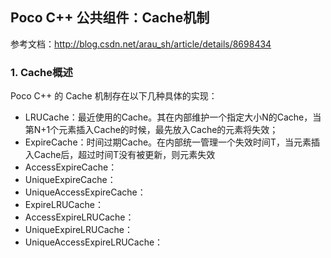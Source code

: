 ## Poco C++ ﻿公共组件：Cache机制

参考文档：http://blog.csdn.net/arau_sh/article/details/8698434

### 1. Cache概述

Poco C++ 的 Cache 机制存在以下几种具体的实现：
- LRUCache：最近使用的Cache。其在内部维护一个指定大小N的Cache，当第N+1个元素插入Cache的时候，最先放入Cache的元素将失效；
- ExpireCache：时间过期Cache。在内部统一管理一个失效时间T，当元素插入Cache后，超过时间T没有被更新，则元素失效
- AccessExpireCache：
- UniqueExpireCache：
- UniqueAccessExpireCache：
- ExpireLRUCache：
- AccessExpireLRUCache：
- UniqueExpireLRUCache：
- UniqueAccessExpireLRUCache：
